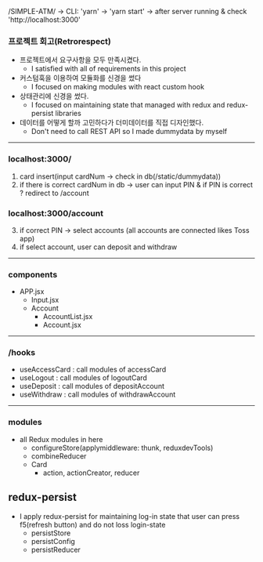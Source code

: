 /SIMPLE-ATM/ -> CLI: 'yarn' -> 'yarn start' -> after server running & check 'http://localhost:3000'

### 프로젝트 회고(Retrorespect)

- 프로젝트에서 요구사항을 모두 만족시켰다.
  - I satisfied with all of requirements in this project
- 커스텀훅을 이용하여 모듈화를 신경을 썼다
  - I focused on making modules with react custom hook
- 상태관리에 신경을 썼다.
  - I focused on maintaining state that managed with redux and redux-persist libraries
- 데이터를 어떻게 할까 고민하다가 더미데이터를 직접 디자인했다.
  - Don't need to call REST API so I made dummydata by myself

---

### localhost:3000/

1. card insert(input cardNum -> check in db(/static/dummydata))
2. if there is correct cardNum in db -> user can input PIN & if PIN is correct ? redirect to /account

### localhost:3000/account

3. if correct PIN -> select accounts (all accounts are connected likes Toss app)
4. if select account, user can deposit and withdraw

---

### components

- APP.jsx
  - Input.jsx
  - Account
    - AccountList.jsx
    - Account.jsx

---

### /hooks

- useAccessCard : call modules of accessCard
- useLogout : call modules of logoutCard
- useDeposit : call modules of depositAccount
- useWithdraw : call modules of withdrawAccount

---

### modules

- all Redux modules in here
  - configureStore(applymiddleware: thunk, reduxdevTools)
  - combineReducer
  - Card
    - action, actionCreator, reducer

## redux-persist

- I apply redux-persist for maintaining log-in state that user can press f5(refresh button) and do not loss login-state
  - persistStore
  - persistConfig
  - persistReducer
